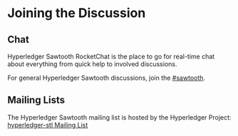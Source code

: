 <!--
 Copyright (c) 2015-2017, Intel Corporation.
 Copyright (c) 2020, Walmart Inc.
 Licensed under Creative Commons Attribution 4.0 International License
 https://creativecommons.org/licenses/by/4.0/
-->

# Joining the Discussion

## Chat

Hyperledger Sawtooth RocketChat is the place to go for real-time chat about
everything from quick help to involved discussions.

For general Hyperledger Sawtooth discussions, join the
[#sawtooth](https://chat.hyperledger.org/channel/sawtooth).

## Mailing Lists

The Hyperledger Sawtooth mailing list is hosted by the Hyperledger Project:
[hyperledger-stl Mailing List](http://lists.hyperledger.org/mailman/listinfo/hyperledger-stl)
